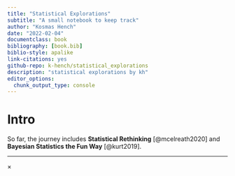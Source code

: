 ```yaml
---
title: "Statistical Explorations"
subtitle: "A small notebook to keep track"
author: "Kosmas Hench"
date: "2022-02-04"
documentclass: book
bibliography: [book.bib]
biblio-style: apalike
link-citations: yes
github-repo: k-hench/statistical_explorations
description: "statistical explorations by kh"
editor_options: 
  chunk_output_type: console
---
```


# Intro






So far, the journey includes **Statistical Rethinking** [@mcelreath2020] and **Bayesian Statistics the Fun Way** [@kurt2019].

---

<div id="myModal" class="modal">
  <span class="close">&times;</span>
  <img class="modal-content" id="img01">
  <div id="caption"></div>
</div>

<script src="./js/zoom.js"></script>


